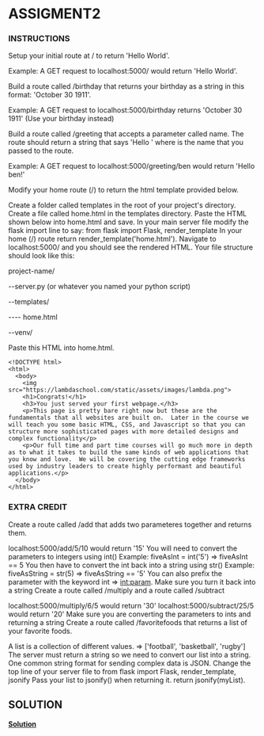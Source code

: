 # ASSIGMENT2

### INSTRUCTIONS

Setup your initial route at / to return 'Hello World'.

Example: A GET request to localhost:5000/ would return 'Hello World'.

Build a route called /birthday that returns your birthday as a string in this format: 'October 30 1911'.

Example: A GET request to localhost:5000/birthday returns 'October 30 1911' (Use your birthday instead)

Build a route called /greeting that accepts a parameter called name. The route should return a string that says 'Hello <name>' where <name> is the name that you passed to the route.

Example: A GET request to localhost:5000/greeting/ben would return 'Hello ben!'

Modify your home route (/) to return the html template provided below.

Create a folder called templates in the root of your project's directory.
Create a file called home.html in the templates directory.
Paste the HTML shown below into home.html and save.
In your main server file modify the flask import line to say: from flask import Flask, render_template
In your home (/) route return render_template('home.html').
Navigate to localhost:5000/ and you should see the rendered HTML.
Your file structure should look like this:

 project-name/

 --server.py (or whatever you named your python script)

 --templates/

 ---- home.html

 --venv/

Paste this HTML into home.html.

```
<!DOCTYPE html>
<html>
  <body>
    <img src="https://lambdaschool.com/static/assets/images/lambda.png">
    <h1>Congrats!</h1>
    <h3>You just served your first webpage.</h3>
    <p>This page is pretty bare right now but these are the fundamentals that all websites are built on.  Later in the course we will teach you some basic HTML, CSS, and Javascript so that you can structure more sophisticated pages with more detailed designs and complex functionality</p>
    <p>Our full time and part time courses will go much more in depth as to what it takes to build the same kinds of web applications that you know and love.  We will be covering the cutting edge frameworks used by industry leaders to create highly performant and beautiful applications.</p>
  </body>
</html>
```

### EXTRA CREDIT

Create a route called /add that adds two parameteres together and returns them.

localhost:5000/add/5/10 would return '15'
You will need to convert the parameters to integers using int()
Example: fiveAsInt = int('5') => fiveAsInt == 5
You then have to convert the int back into a string using str()
Example: fiveAsString = str(5) => fiveAsString == '5'
You can also prefix the parameter with the keyword int => <int:param>. Make sure you turn it back into a string
Create a route called /multiply and a route called /subtract

localhost:5000/multiply/6/5 would return '30'
localhost:5000/subtract/25/5 would return '20'
Make sure you are converting the parameters to ints and returning a string
Create a route called /favoritefoods that returns a list of your favorite foods.

A list is a collection of different values. => ['football', 'basketball', 'rugby']
The server must return a string so we need to convert our list into a string.
One common string format for sending complex data is JSON.
Change the top line of your server file to from flask import Flask, render_template, jsonify
Pass your list to jsonify() when returning it. return jsonify(myList).

## SOLUTION

**[Solution](https://github.com/manukempo/assignment2/blob/master/my_blog.py)**
